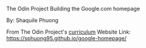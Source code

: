 The Odin Project
Building the Google.com homepage

By: Shaquile Phuong

From The Odin Project's [curriculum](http://www.theodinproject.com/courses/web-development-101/lessons/html-css)
Website Link: https://sphuong95.github.io/google-homepage/
